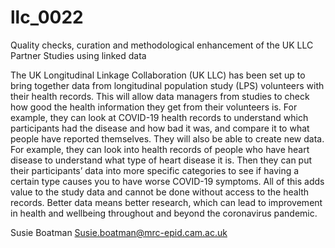 # llc_0022
Quality checks, curation and methodological enhancement of the UK LLC Partner Studies using linked data 

The UK Longitudinal Linkage Collaboration (UK LLC) has been set up to bring together data from longitudinal population study (LPS) volunteers with their health records. This will allow data managers from studies to check how good the health information they get from their volunteers is. For example, they can look at COVID-19 health records to understand which participants had the disease and how bad it was, and compare it to what people have reported themselves. They will also be able to create new data. For example, they can look into health records of people who have heart disease to understand what type of heart disease it is. Then they can put their participants’ data into more specific categories to see if having a certain type causes you to have worse COVID-19 symptoms. All of this adds value to the study data and cannot be done without access to the health records. Better data means better research, which can lead to improvement in health and wellbeing throughout and beyond the coronavirus pandemic.

Susie Boatman Susie.boatman@mrc-epid.cam.ac.uk 
